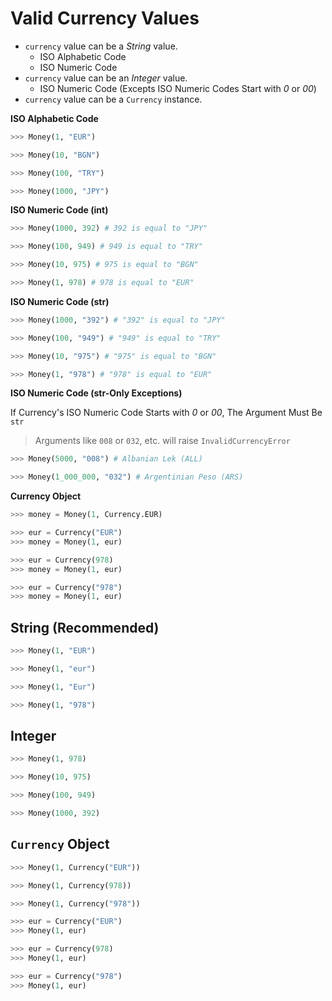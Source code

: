 # Valid Currency Values

- `currency` value can be a *String* value.
    - ISO Alphabetic Code
    - ISO Numeric Code
- `currency` value can be an *Integer* value.
    - ISO Numeric Code (Excepts ISO Numeric Codes Start with *0* or *00*)
- `currency` value can be a `Currency` instance.

**ISO Alphabetic Code**

```python
>>> Money(1, "EUR")
```

```python
>>> Money(10, "BGN")
```

```python
>>> Money(100, "TRY")
```

```python
>>> Money(1000, "JPY")
```

**ISO Numeric Code (int)**

```python
>>> Money(1000, 392) # 392 is equal to "JPY"
```

```python
>>> Money(100, 949) # 949 is equal to "TRY"
```

```python
>>> Money(10, 975) # 975 is equal to "BGN"
```

```python
>>> Money(1, 978) # 978 is equal to "EUR"
```

**ISO Numeric Code (str)**

```python
>>> Money(1000, "392") # "392" is equal to "JPY"
```

```python
>>> Money(100, "949") # "949" is equal to "TRY"
```

```python
>>> Money(10, "975") # "975" is equal to "BGN"
```

```python
>>> Money(1, "978") # "978" is equal to "EUR"
```

**ISO Numeric Code (str-Only Exceptions)**

If Currency's ISO Numeric Code Starts with *0* or *00*, The Argument Must Be `str`
> Arguments like `008`  or `032`, etc. will raise `InvalidCurrencyError`


```python
>>> Money(5000, "008") # Albanian Lek (ALL)
```

```python
>>> Money(1_000_000, "032") # Argentinian Peso (ARS)
```

**Currency Object**

```python
>>> money = Money(1, Currency.EUR)
```

```python
>>> eur = Currency("EUR")
>>> money = Money(1, eur)
```

```python
>>> eur = Currency(978)
>>> money = Money(1, eur)
```

```python
>>> eur = Currency("978")
>>> money = Money(1, eur)
```


## String (Recommended)

```python
>>> Money(1, "EUR")
```

```python
>>> Money(1, "eur")
```

```python
>>> Money(1, "Eur")
```

```python
>>> Money(1, "978")
```


## Integer

```python
>>> Money(1, 978)
```

```python
>>> Money(10, 975)
```

```python
>>> Money(100, 949)
```

```python
>>> Money(1000, 392)
```


## `Currency` Object

```python
>>> Money(1, Currency("EUR"))
```

```python
>>> Money(1, Currency(978))
```

```python
>>> Money(1, Currency("978"))
```

```python
>>> eur = Currency("EUR")
>>> Money(1, eur)
```

```python
>>> eur = Currency(978)
>>> Money(1, eur)
```

```python
>>> eur = Currency("978")
>>> Money(1, eur)
```

